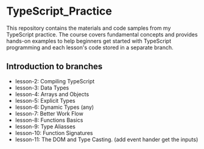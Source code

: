 # TypeScript_Practice

This repository contains the materials and code samples from my TypeScript practice. The course covers fundamental concepts and provides hands-on examples to help beginners get started with TypeScript programming and each lesson's code stored in a separate branch.

## Introduction to branches

- lesson-2: Compiling TypeScript
- lesson-3: Data Types
- lesson-4: Arrays and Objects
- lesson-5: Explicit Types
- lesson-6: Dynamic Types (any)
- lesson-7: Better Work Flow
- lesson-8: Functions Basics
- lesson-9: Type Aliasses
- lesson-10: Function Signatures
- lesson-11: The DOM and Type Casting. (add event hander get the inputs)
